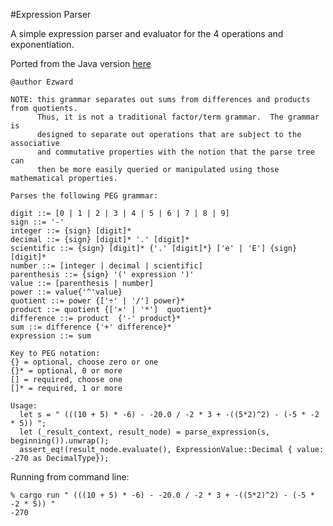 #Expression Parser

A simple expression parser and evaluator for the 4 operations and exponentiation.

Ported from the Java version [here](https://github.com/Ezward/ExpressionCalculator/tree/master/src/com/lumpofcode/expression/associative)

```
@author Ezward

NOTE: this grammar separates out sums from differences and products from quotients.
      Thus, it is not a traditional factor/term grammar.  The grammar is
      designed to separate out operations that are subject to the associative
      and commutative properties with the notion that the parse tree can
      then be more easily queried or manipulated using those mathematical properties.

Parses the following PEG grammar:

digit ::= [0 | 1 | 2 | 3 | 4 | 5 | 6 | 7 | 8 | 9]
sign ::= '-'
integer ::= {sign} [digit]*
decimal ::= {sign} [digit]* '.' [digit]*
scientific ::= {sign} [digit]* {'.' [digit]*} ['e' | 'E'] {sign} [digit]*
number ::= [integer | decimal | scientific]
parenthesis ::= {sign} '(' expression ')'
value ::= [parenthesis | number]
power ::= value{'^'value}
quotient ::= power {['÷' | '/'] power}*
product ::= quotient {['×' | '*']  quotient}*
difference ::= product  {'-' product}*
sum ::= difference {'+' difference}*
expression ::= sum

Key to PEG notation:
{} = optional, choose zero or one
{}* = optional, 0 or more
[] = required, choose one
[]* = required, 1 or more

Usage:
  let s = " (((10 + 5) * -6) - -20.0 / -2 * 3 + -((5*2)^2) - (-5 * -2 * 5)) ";
  let (_result_context, result_node) = parse_expression(s, beginning()).unwrap();
  assert_eq!(result_node.evaluate(), ExpressionValue::Decimal { value: -270 as DecimalType});
```

Running from command line:
```
% cargo run " (((10 + 5) * -6) - -20.0 / -2 * 3 + -((5*2)^2) - (-5 * -2 * 5)) "
-270
```